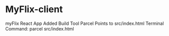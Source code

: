 # MyFlix-client
 
myFlix React App
Added Build Tool Parcel
Points to src/index.html
Terminal Command: parcel src/index.html